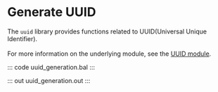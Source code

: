 # Generate UUID

The `uuid` library provides functions related to UUID(Universal Unique Identifier).<br/><br/>
For more information on the underlying module,
see the [UUID module](https://docs.central.ballerina.io/ballerina/uuid/latest/).

::: code uuid_generation.bal :::

::: out uuid_generation.out :::